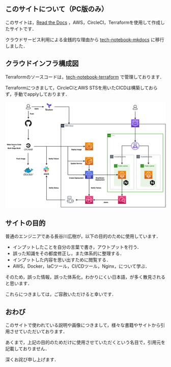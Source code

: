 ## このサイトについて（PC版のみ）

このサイトは，[Read the Docs](https://sphinx-rtd-theme.readthedocs.io/en/stable/) ，AWS，CircleCI，Terraformを使用して作成したサイトです．

クラウドサービス利用による金銭的な理由から [tech-notebook-mkdocs](https://github.com/hiroki-it/tech-notebook-mkdocs) に移行しました．

## クラウドインフラ構成図

Terraformのソースコードは，[tech-notebook-terraform](https://github.com/hiroki-it/tech-notebook-terraform) で管理しております．

Terraformにつきまして，CircleCIとAWS STSを用いたCICDは構築しておらず，手動でapplyしております．

![tech-notebook_aws_design](https://raw.githubusercontent.com/hiroki-it/tech-notebook/master/images/tech-notebook_aws_design.png)

## サイトの目的

普通のエンジニアである長谷川広樹が，以下の目的のために使用しています．

- インプットしたことを自分の言葉で書き，アウトプットを行う．
- 誤った知識をその都度修正し，また体系的に整理する．
- インプットした内容を思い出すために閲覧する．
- AWS，Docker，IaCツール，CI/CDツール，Nginx，について学ぶ．

そのため，誤った情報，誤った体系化，わかりにくい日本語，が多く散見されると思います．

これらにつきましては，ご容赦いただけると幸いです．

## おわび

このサイトで使われている説明や画像につきまして，様々な書籍やサイトから引用させていただいております．

あくまで，上記の目的のためだけに使用させていただくという名目で，引用元を記載しておりません．

深くお詫び申し上げます．
